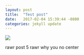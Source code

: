 ```yaml
---
layout: post
title:  "Test post"
date:   2017-02-04 15:39:44 -0800
categories: jekyll update
---
```

<img src="BASE/assets/icebear.gif" >

rawr post 5 rawr why you no center
